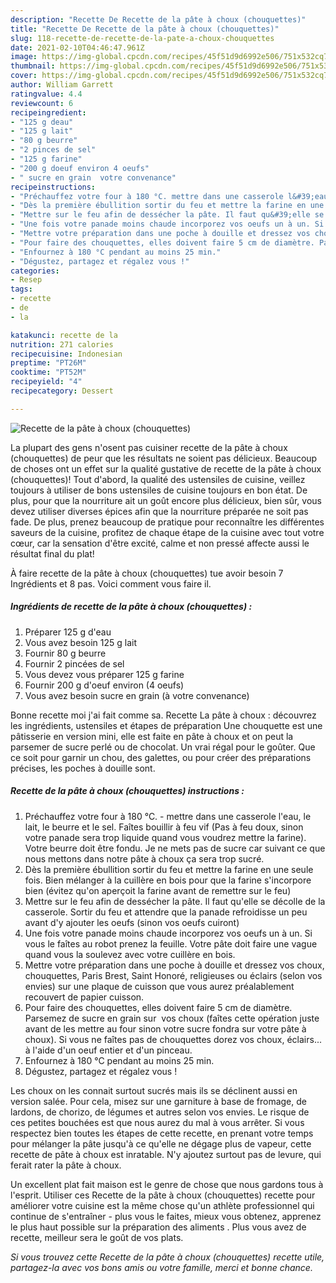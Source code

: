 ```yaml
---
description: "Recette De Recette de la pâte à choux (chouquettes)"
title: "Recette De Recette de la pâte à choux (chouquettes)"
slug: 118-recette-de-recette-de-la-pate-a-choux-chouquettes
date: 2021-02-10T04:46:47.961Z
image: https://img-global.cpcdn.com/recipes/45f51d9d6992e506/751x532cq70/recette-de-la-pate-a-choux-chouquettes-photo-principale-de-la-recette.jpg
thumbnail: https://img-global.cpcdn.com/recipes/45f51d9d6992e506/751x532cq70/recette-de-la-pate-a-choux-chouquettes-photo-principale-de-la-recette.jpg
cover: https://img-global.cpcdn.com/recipes/45f51d9d6992e506/751x532cq70/recette-de-la-pate-a-choux-chouquettes-photo-principale-de-la-recette.jpg
author: William Garrett
ratingvalue: 4.4
reviewcount: 6
recipeingredient:
- "125 g deau"
- "125 g lait"
- "80 g beurre"
- "2 pinces de sel"
- "125 g farine"
- "200 g doeuf environ 4 oeufs"
- " sucre en grain  votre convenance"
recipeinstructions:
- "Préchauffez votre four à 180 °C. mettre dans une casserole l&#39;eau, le lait, le beurre et le sel. Faîtes bouillir à feu vif (Pas à feu doux, sinon votre panade sera trop liquide quand vous voudrez mettre la farine). Votre beurre doit être fondu. Je ne mets pas de sucre car suivant ce que nous mettons dans notre pâte à choux ça sera trop sucré."
- "Dès la première ébullition sortir du feu et mettre la farine en une seule fois. Bien mélanger à la cuillère en bois pour que la farine s&#39;incorpore bien (évitez qu&#39;on aperçoit la farine avant de remettre sur le feu)"
- "Mettre sur le feu afin de dessécher la pâte. Il faut qu&#39;elle se décolle de la casserole. Sortir du feu et attendre que la panade refroidisse un peu avant d&#39;y ajouter les oeufs (sinon vos oeufs cuiront)"
- "Une fois votre panade moins chaude incorporez vos oeufs un à un. Si vous le faîtes au robot prenez la feuille. Votre pâte doit faire une vague quand vous la soulevez avec votre cuillère en bois."
- "Mettre votre préparation dans une poche à douille et dressez vos choux, chouquettes, Paris Brest, Saint Honoré, religieuses ou éclairs (selon vos envies) sur une plaque de cuisson que vous aurez préalablement recouvert de papier cuisson."
- "Pour faire des chouquettes, elles doivent faire 5 cm de diamètre. Parsemez de sucre en grain sur  vos choux (faîtes cette opération juste avant de les mettre au four sinon votre sucre fondra sur votre pâte à choux). Si vous ne faîtes pas de chouquettes dorez vos choux, éclairs... à l&#39;aide d&#39;un oeuf entier et d&#39;un pinceau."
- "Enfournez à 180 °C pendant au moins 25 min."
- "Dégustez, partagez et régalez vous !"
categories:
- Resep
tags:
- recette
- de
- la

katakunci: recette de la 
nutrition: 271 calories
recipecuisine: Indonesian
preptime: "PT26M"
cooktime: "PT52M"
recipeyield: "4"
recipecategory: Dessert

---
```



![Recette de la pâte à choux (chouquettes)](https://img-global.cpcdn.com/recipes/45f51d9d6992e506/751x532cq70/recette-de-la-pate-a-choux-chouquettes-photo-principale-de-la-recette.jpg)

La plupart des gens n'osent pas cuisiner recette de la pâte à choux (chouquettes) de peur que les résultats ne soient pas délicieux. Beaucoup de choses ont un effet sur la qualité gustative de recette de la pâte à choux (chouquettes)! Tout d'abord, la qualité des ustensiles de cuisine, veillez toujours à utiliser de bons ustensiles de cuisine toujours en bon état. De plus, pour que la nourriture ait un goût encore plus délicieux, bien sûr, vous devez utiliser diverses épices afin que la nourriture préparée ne soit pas fade. De plus, prenez beaucoup de pratique pour reconnaître les différentes saveurs de la cuisine, profitez de chaque étape de la cuisine avec tout votre cœur, car la sensation d'être excité, calme et non pressé affecte aussi le résultat final du plat!

<!--inarticleads1-->

À faire recette de la pâte à choux (chouquettes) tue avoir besoin 7 Ingrédients et 8 pas. Voici comment vous faire il.

##### Ingrédients de recette de la pâte à choux (chouquettes) :

1. Préparer 125 g d&#39;eau
1. Vous avez besoin 125 g lait
1. Fournir 80 g beurre
1. Fournir 2 pincées de sel
1. Vous devez vous préparer 125 g farine
1. Fournir 200 g d&#39;oeuf environ (4 oeufs)
1. Vous avez besoin  sucre en grain (à votre convenance)


Bonne recette moi j&#39;ai fait comme sa. Recette La pâte à choux : découvrez les ingrédients, ustensiles et étapes de préparation Une chouquette est une pâtisserie en version mini, elle est faite en pâte à choux et on peut la parsemer de sucre perlé ou de chocolat. Un vrai régal pour le goûter. Que ce soit pour garnir un chou, des galettes, ou pour créer des préparations précises, les poches à douille sont. 

<!--inarticleads2-->

##### Recette de la pâte à choux (chouquettes) instructions :

1. Préchauffez votre four à 180 °C. - mettre dans une casserole l&#39;eau, le lait, le beurre et le sel. Faîtes bouillir à feu vif (Pas à feu doux, sinon votre panade sera trop liquide quand vous voudrez mettre la farine). Votre beurre doit être fondu. Je ne mets pas de sucre car suivant ce que nous mettons dans notre pâte à choux ça sera trop sucré.
1. Dès la première ébullition sortir du feu et mettre la farine en une seule fois. Bien mélanger à la cuillère en bois pour que la farine s&#39;incorpore bien (évitez qu&#39;on aperçoit la farine avant de remettre sur le feu)
1. Mettre sur le feu afin de dessécher la pâte. Il faut qu&#39;elle se décolle de la casserole. Sortir du feu et attendre que la panade refroidisse un peu avant d&#39;y ajouter les oeufs (sinon vos oeufs cuiront)
1. Une fois votre panade moins chaude incorporez vos oeufs un à un. Si vous le faîtes au robot prenez la feuille. Votre pâte doit faire une vague quand vous la soulevez avec votre cuillère en bois.
1. Mettre votre préparation dans une poche à douille et dressez vos choux, chouquettes, Paris Brest, Saint Honoré, religieuses ou éclairs (selon vos envies) sur une plaque de cuisson que vous aurez préalablement recouvert de papier cuisson.
1. Pour faire des chouquettes, elles doivent faire 5 cm de diamètre. Parsemez de sucre en grain sur  vos choux (faîtes cette opération juste avant de les mettre au four sinon votre sucre fondra sur votre pâte à choux). Si vous ne faîtes pas de chouquettes dorez vos choux, éclairs... à l&#39;aide d&#39;un oeuf entier et d&#39;un pinceau.
1. Enfournez à 180 °C pendant au moins 25 min.
1. Dégustez, partagez et régalez vous !


Les choux on les connait surtout sucrés mais ils se déclinent aussi en version salée. Pour cela, misez sur une garniture à base de fromage, de lardons, de chorizo, de légumes et autres selon vos envies. Le risque de ces petites bouchées est que nous aurez du mal à vous arrêter. Si vous respectez bien toutes les étapes de cette recette, en prenant votre temps pour mélanger la pâte jusqu&#39;à ce qu&#39;elle ne dégage plus de vapeur, cette recette de pâte à choux est inratable. N&#39;y ajoutez surtout pas de levure, qui ferait rater la pâte à choux. 

<!--inarticleads1-->

<p>
Un excellent plat fait maison est le genre de chose que nous gardons tous à l'esprit. Utiliser ces Recette de la pâte à choux (chouquettes) recette pour améliorer votre cuisine est la même chose qu'un athlète professionnel qui continue de s'entraîner - plus vous le faites, mieux vous obtenez, apprenez le plus haut possible sur la préparation des aliments . Plus vous avez de recette, meilleur sera le goût de vos plats.
</p>

<p>
<i>Si vous trouvez cette Recette de la pâte à choux (chouquettes) recette utile, partagez-la avec vos bons amis ou votre famille, merci et bonne chance.</i>
</p>
